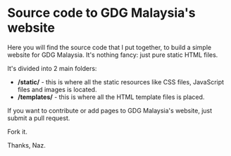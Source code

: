 # Source code to GDG Malaysia's website

Here you will find the source code that I put together, to build a simple website for GDG Malaysia. It's nothing fancy: just pure static HTML files.

It's divided into 2 main folders:
* __/static/__ - this is where all the static resources like CSS files, JavaScript files and images is located.
* __/templates/__ - this is where all the HTML template files is placed.

If you want to contribute or add pages to GDG Malaysia's website, just submit a pull request.

Fork it. 

Thanks, Naz.
